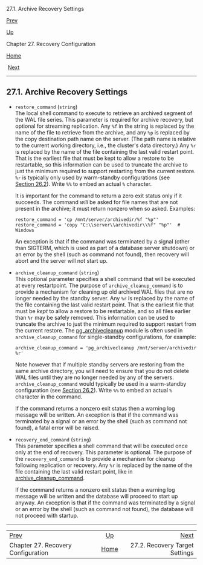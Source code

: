 <div class="navheader" data-xmlns="http://www.w3.org/TR/xhtml1/transitional">

27.1. Archive Recovery Settings

</div>

[Prev](recovery-config.html "Chapter 27. Recovery Configuration") 

[Up](recovery-config.html "Chapter 27. Recovery Configuration")

Chapter 27. Recovery Configuration

[Home](index.html "PostgreSQL 10.3 Documentation")

 [Next](recovery-target-settings.html "27.2. Recovery Target Settings")

-----

<div id="ARCHIVE-RECOVERY-SETTINGS" class="sect1">

<div class="titlepage">

<div>

<div>

## 27.1. Archive Recovery Settings

</div>

</div>

</div>

<div class="variablelist">

  - <span class="term">`restore_command` (`string`)
    <span id="id-1.6.14.6.2.1.1.3" class="indexterm"></span> </span>  
    The local shell command to execute to retrieve an archived segment
    of the WAL file series. This parameter is required for archive
    recovery, but optional for streaming replication. Any `%f` in the
    string is replaced by the name of the file to retrieve from the
    archive, and any `%p` is replaced by the copy destination path name
    on the server. (The path name is relative to the current working
    directory, i.e., the cluster's data directory.) Any `%r` is replaced
    by the name of the file containing the last valid restart point.
    That is the earliest file that must be kept to allow a restore to be
    restartable, so this information can be used to truncate the archive
    to just the minimum required to support restarting from the current
    restore. `%r` is typically only used by warm-standby configurations
    (see
    [Section 26.2](warm-standby.html "26.2. Log-Shipping Standby Servers")).
    Write `%%` to embed an actual `%` character.
    
    It is important for the command to return a zero exit status only if
    it succeeds. The command <span class="emphasis">*will*</span> be
    asked for file names that are not present in the archive; it must
    return nonzero when so asked. Examples:
    
    ``` programlisting
    restore_command = 'cp /mnt/server/archivedir/%f "%p"'
    restore_command = 'copy "C:\\server\\archivedir\\%f" "%p"'  # Windows
    ```
    
    An exception is that if the command was terminated by a signal
    (other than <span class="systemitem">SIGTERM</span>, which is used
    as part of a database server shutdown) or an error by the shell
    (such as command not found), then recovery will abort and the server
    will not start up.

  - <span class="term">`archive_cleanup_command` (`string`)
    <span id="id-1.6.14.6.2.2.1.3" class="indexterm"></span> </span>  
    This optional parameter specifies a shell command that will be
    executed at every restartpoint. The purpose of
    `archive_cleanup_command` is to provide a mechanism for cleaning up
    old archived WAL files that are no longer needed by the standby
    server. Any `%r` is replaced by the name of the file containing the
    last valid restart point. That is the earliest file that must be
    <span class="emphasis">*kept*</span> to allow a restore to be
    restartable, and so all files earlier than `%r` may be safely
    removed. This information can be used to truncate the archive to
    just the minimum required to support restart from the current
    restore. The
    [<span class="refentrytitle"><span class="application">pg\_archivecleanup</span></span>](pgarchivecleanup.html "pg_archivecleanup")
    module is often used in `archive_cleanup_command` for single-standby
    configurations, for
    example:
    
    ``` programlisting
    archive_cleanup_command = 'pg_archivecleanup /mnt/server/archivedir %r'
    ```
    
    Note however that if multiple standby servers are restoring from the
    same archive directory, you will need to ensure that you do not
    delete WAL files until they are no longer needed by any of the
    servers. `archive_cleanup_command` would typically be used in a
    warm-standby configuration (see
    [Section 26.2](warm-standby.html "26.2. Log-Shipping Standby Servers")).
    Write `%%` to embed an actual `%` character in the command.
    
    If the command returns a nonzero exit status then a warning log
    message will be written. An exception is that if the command was
    terminated by a signal or an error by the shell (such as command not
    found), a fatal error will be raised.

  - <span class="term">`recovery_end_command` (`string`)
    <span id="id-1.6.14.6.2.3.1.3" class="indexterm"></span> </span>  
    This parameter specifies a shell command that will be executed once
    only at the end of recovery. This parameter is optional. The purpose
    of the `recovery_end_command` is to provide a mechanism for cleanup
    following replication or recovery. Any `%r` is replaced by the name
    of the file containing the last valid restart point, like in
    [archive\_cleanup\_command](archive-recovery-settings.html#ARCHIVE-CLEANUP-COMMAND).
    
    If the command returns a nonzero exit status then a warning log
    message will be written and the database will proceed to start up
    anyway. An exception is that if the command was terminated by a
    signal or an error by the shell (such as command not found), the
    database will not proceed with
startup.

</div>

</div>

<div class="navfooter">

-----

|                                    |                            |                                       |
| :--------------------------------- | :------------------------: | ------------------------------------: |
| [Prev](recovery-config.html)       | [Up](recovery-config.html) | [Next](recovery-target-settings.html) |
| Chapter 27. Recovery Configuration |     [Home](index.html)     |        27.2. Recovery Target Settings |

</div>
